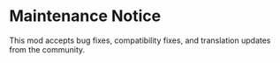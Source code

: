 # Maintenance Notice

This mod accepts bug fixes, compatibility fixes, and translation updates from the community.
